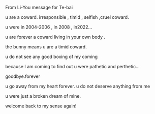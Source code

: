 From Li-You 
message for  Te-bai

u are a coward. irresponsible ,
 timid , selfish ,cruel coward. 

u were in 2004-2006 , in 2008 , 
in2022... 

u are forever a coward living 
in your own body . 

the bunny means u are a timid coward. 

u do not see any good boxing of my coming

because I am coming to find out u were
 pathetic and perthetic... 

goodbye.forever 

u go away from my heart forever. u do not 
deserve anything from me 

u were just a broken dream of mine. 

welcome back to my sense again! 

